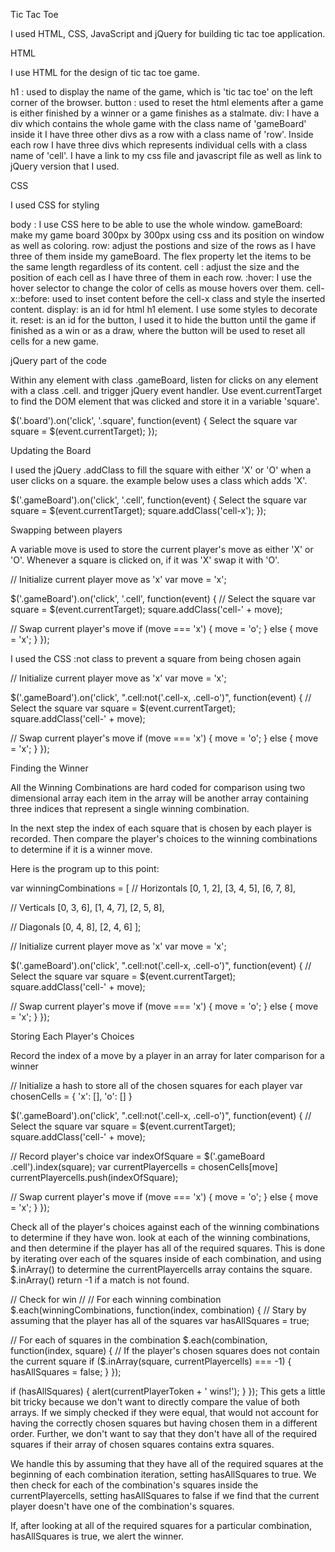 Tic Tac Toe

I used HTML, CSS, JavaScript and jQuery for building tic tac toe application.

HTML

I use HTML for the design of tic tac toe game.

h1 : used to display the name of the game, which is 'tic tac toe' on the left corner of the browser.
button : used to reset the html elements after a game is either finished by a winner or a game finishes as a stalmate.
div: I have a div which contains the whole game with the class name of 'gameBoard' inside it I have three other divs as a row with a class name of 'row'. Inside each row I have three divs which represents individual cells with a class name of 'cell'.
I have a link to my css file and javascript file as well as link to jQuery version that I used.

CSS

I used CSS for styling

body : I use CSS here to be able to use the whole window.
gameBoard: make my game board 300px by 300px using css and its position on window as well as coloring.
row: adjust the postions and size of the rows as I have three of them inside my gameBoard. The flex property let the items to be the same length regardless of its content.
cell : adjust the size and the position of each cell as I have three of them in each row.
:hover: I use the hover selector to change the color of cells as mouse hovers over them.
cell-x::before: used to inset content before the cell-x class and style the inserted content.
display: is an id for html h1 element. I use some styles to decorate it.
reset: is an id for the button, I used it to hide the button until the game if finished as a win or as a draw, where the button will be used to reset all cells for a new game.

jQuery part of the code

Within any element with class .gameBoard, listen for clicks on any element with a class .cell. and trigger jQuery event handler. Use event.currentTarget to find the DOM element that was clicked and store it in a variable 'square'.


$('.board').on('click', '.square', function(event) {
 Select the square
  var square = $(event.currentTarget);
});

Updating the Board

I used the jQuery .addClass to fill the square with either 'X' or 'O' when a user clicks on a square.
the example below uses a class which adds 'X'.

$('.gameBoard').on('click', '.cell', function(event) {
  Select the square
  var square = $(event.currentTarget);
  square.addClass('cell-x');
});

Swapping between players

A variable move is used to store the current player's move as either 'X' or 'O'. Whenever a square is clicked on,
if it was 'X' swap it with 'O'.

// Initialize current player move as 'x'
var move = 'x';

$('.gameBoard').on('click', '.cell', function(event) {
  // Select the square
  var square = $(event.currentTarget);
  square.addClass('cell-' + move);

  // Swap current player's move
  if (move === 'x') {
    move = 'o';
  } else {
    move = 'x';
  }
});

I used the CSS :not class to prevent a square from being chosen again

// Initialize current player move as 'x'
var move = 'x';

$('.gameBoard').on('click', ".cell:not('.cell-x, .cell-o')", function(event) {
  // Select the square
  var square = $(event.currentTarget);
  square.addClass('cell-' + move);

  // Swap current player's move
  if (move === 'x') {
    move = 'o';
  } else {
    move = 'x';
  }
});

Finding the Winner

All the Winning Combinations are hard coded for comparison using two dimensional array each item in the array will be another array containing
three indices that represent a single winning combination.

In the next step the index of each square that is chosen by each player  is recorded. Then compare the player's choices to the winning combinations to determine if it is a winner move.

Here is the program up to this point:

var winningCombinations = [
  // Horizontals
  [0, 1, 2],
  [3, 4, 5],
  [6, 7, 8],

  // Verticals
  [0, 3, 6],
  [1, 4, 7],
  [2, 5, 8],

  // Diagonals
  [0, 4, 8],
  [2, 4, 6]
];

// Initialize current player move as 'x'
var move = 'x';

$('.gameBoard').on('click', ".cell:not('.cell-x, .cell-o')", function(event) {
  // Select the square
  var square = $(event.currentTarget);
  square.addClass('cell-' + move);

  // Swap current player's move
  if (move === 'x') {
    move = 'o';
  } else {
    move = 'x';
  }
});

Storing Each Player's Choices

Record the index of a move by a player in an array for later comparison for a winner

// Initialize a hash to store all of the chosen squares for each player
var chosenCells = {
  'x': [],
  'o': []
}

$('.gameBoard').on('click', ".cell:not('.cell-x, .cell-o')", function(event) {
  // Select the square
  var square = $(event.currentTarget);
  square.addClass('cell-' + move);

  // Record player's choice
  var indexOfSquare = $('.gameBoard .cell').index(square);
  var currentPlayercells = chosenCells[move]
  currentPlayercells.push(indexOfSquare);


  // Swap current player's move
  if (move === 'x') {
    move = 'o';
  } else {
    move = 'x';
  }
});

Check all of the player's choices against each of the winning combinations to determine if they have won.
look at each of the winning combinations, and then determine if the player has all of the required squares. This is done by iterating over each of the squares inside of each combination, and using $.inArray() to determine the currentPlayercells array contains the square. $.inArray() return -1 if a match is not found.

// Check for win
//
// For each winning combination
$.each(winningCombinations, function(index, combination) {
  // Stary by assuming that the player has all of the squares
  var hasAllSquares = true;

  // For each of squares in the combination
  $.each(combination, function(index, square) {
    // If the player's chosen squares does not contain the current square
    if ($.inArray(square, currentPlayercells) === -1) {
      hasAllSquares = false;
    }
  });

  if (hasAllSquares) {
    alert(currentPlayerToken + ' wins!');
  }
});
This gets a little bit tricky because we don't want to directly compare the value of both arrays. If we simply checked if they were equal, that would not account for having the correctly chosen squares but having chosen them in a different order. Further, we don't want to say that they don't have all of the required squares if their array of chosen squares contains extra squares.

We handle this by assuming that they have all of the required squares at the beginning of each combination iteration, setting hasAllSquares to true. We then check for each of the combination's squares inside the currentPlayercells, setting hasAllSquares to false if we find that the current player doesn't have one of the combination's squares.

If, after looking at all of the required squares for a particular combination, hasAllSquares is true, we alert the winner.
